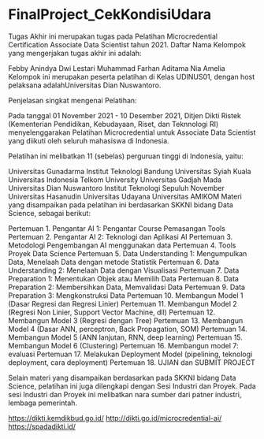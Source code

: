 # FinalProject_CekKondisiUdara

Tugas Akhir ini merupakan tugas pada Pelatihan Microcredential Certification Associate Data Scientist tahun 2021. Daftar Nama Kelompok yang mengerjakan tugas akhir ini adalah: 

Febby Anindya Dwi Lestari
Muhammad Farhan Aditama
Nia Amelia
Kelompok ini merupakan peserta pelatihan di Kelas UDINUS01, dengan host pelaksana adalahUniversitas Dian Nuswantoro. 

Penjelasan singkat mengenai Pelatihan: 

Pada tanggal 01 November 2021 - 10 Desember 2021, Ditjen Dikti Ristek (Kementerian Pendidikan, Kebudayaan, Riset, dan Teknnologi RI) menyelenggarakan Pelatihan Microcredential untuk Associate Data Scientist yang diikuti oleh seluruh mahasiswa di Indonesia. 

Pelatihan ini melibatkan 11 (sebelas) perguruan tinggi di Indonesia, yaitu: 

Universitas Gunadarma
Institut Teknologi Bandung
Universitas Syiah Kuala
Universitas Indonesia
Telkom University
Universitas Gadjah Mada
Universitas Dian Nuswantoro
Institut Teknologi Sepuluh November
Universitas Hasanudin
Universitas Udayana
Universitas AMIKOM
Materi yang disampaikan pada pelatihan ini berdasarkan SKKNI bidang Data Science, sebagai berikut: 

Pertemuan 1. Pengantar AI 1: Pengantar Course Pemasangan Tools 
Pertemuan 2. Pengantar AI 2: Teknologi dan Aplikasi AI 
Pertemuan 3. Metodologi Pengembangan AI menggunakan data 
Pertemuan 4. Tools Proyek Data Science 
Pertemuan 5. Data Understanding 1: Mengumpulkan Data, Menelaah Data dengan metode Statistik
Pertemuan 6. Data Understanding 2: Menelaah Data dengan Visualisasi 
Pertemuan 7. Data Preparation 1: Menentukan Objek atau Memilih Data 
Pertemuan 8. Data Preparation 2: Membersihkan Data, Memvalidasi Data 
Pertemuan 9. Data Preparation 3: Mengkonstruksi Data
Pertemuan 10. Membangun Model 1 (Dasar Regresi dan Regresi Linier) 
Pertemuan 11. Membangun Model 2 (Regresi Non Linier, Support Vector Machine, dll) 
Pertemuan 12. Membangun Model 3 (Regresi dengan Tree) 
Pertemuan 13. Membangun Model 4 (Dasar ANN, perceptron, Back Propagation, SOM) 
Pertemuan 14. Membangun Model 5 (ANN lanjutan, RNN, deep learning) 
Pertemuan 15. Membangun Model 6 (Clustering) 
Pertemuan 16. Membangun model 7: evaluasi 
Pertemuan 17. Melakukan Deployment Model (pipelining, teknologi deployment, cara deployment) 
Pertemuan 18. UJIAN dan SUBMIT PROJECT 

Selain materi yang disampaikan berdasarkan pada SKKNI bidang Data Science, pelatihan ini juga dilengkapi dengan Sesi Industri dan Proyek. Pada sesi Industri dan Proyek ini melibatkan nara sumber dari patner industri, lembaga pemerintah. 

https://dikti.kemdikbud.go.id/ 
http://dikti.go.id/microcredential-ai/
https://spadadikti.id/
